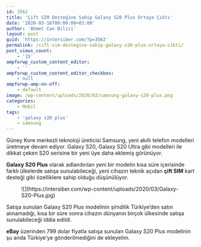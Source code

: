 ```yaml
---
id: 3562
title: 'Çift SIM Desteğine Sahip Galaxy S20 Plus Ortaya Çıktı'
date: '2020-03-16T09:00:00+03:00'
author: 'Ahmet Can Bilici'
layout: post
guid: 'https://intersiber.com/?p=3562'
permalink: /cift-sim-destegine-sahip-galaxy-s20-plus-ortaya-cikti/
post_views_count:
    - '15'
ampforwp_custom_content_editor:
    - ''
ampforwp_custom_content_editor_checkbox:
    - null
ampforwp-amp-on-off:
    - default
image: /wp-content/uploads/2020/03/samsung-galaxy-s20-plus.png
categories:
    - Mobil
tags:
    - 'galaxy s20 plus'
    - samsung
---
```


Güney Kore merkezli teknoloji üreticisi Samsung, yeni akıllı telefon modelleri üretmeye devam ediyor. Galaxy S20, Galaxy S20 Ultra gibi modelleri ile dikkat çeken S20 serisine bir yeni üye daha eklemiş görünüyor.

**Galaxy S20 Plus** olarak adlandırılan yeni bir modelin kısa süre içerisinde farklı ülkelerde satışa sunulabileceği, yeni cihazın teknik açıdan **çift SIM** kart desteği gibi özelliklere sahip olduğu düşünülüyor.

<figure class="wp-block-image size-large">![](https://intersiber.com/wp-content/uploads/2020/03/Galaxy-S20-Plus.jpg)</figure>Satışa sunulan Galaxy S20 Plus modelinin şimdilik Türkiye’den satın alınamadığı, kısa bir süre sonra cihazın dünyanın birçok ülkesinde satışa sunulabileceği iddia edildi.

**eBay** üzerinden 799 dolar fiyatla satışa sunulan Galaxy S20 Plus modelinin şu anda Türkiye’ye gönderilmediğini de ekleyelim.